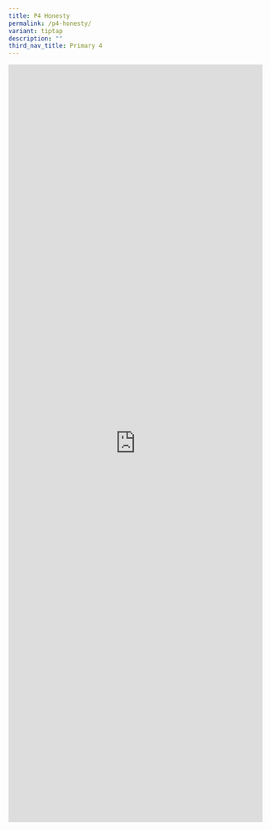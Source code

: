 ```yaml
---
title: P4 Honesty
permalink: /p4-honesty/
variant: tiptap
description: ""
third_nav_title: Primary 4
---
```

<div class="iframe-wrapper">
<iframe height="1500" width="100%" allowfullscreen="true" frameborder="0" src="https://docs.google.com/document/d/e/2PACX-1vSW5KzGyuEFz_d7OjWyIsnGctR6JIf0Fn1LI7CB1Z_apoTfJjmLzU5OsgdaOwYGhw/pub?embedded=true"></iframe>
</div>
<p></p>